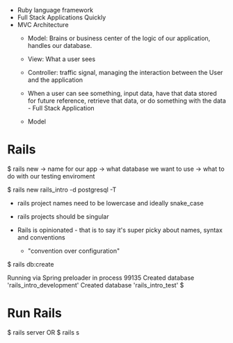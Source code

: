 - Ruby language framework
- Full Stack Applications Quickly
- MVC Architecture 
  - Model: Brains or business center of the logic of our application, handles our database.
  - View: What a user sees
  - Controller: traffic signal, managing the interaction between the User and the application 

  - When a user can see something, input data, have that data stored for future reference, retrieve that data, or do something with the data - Full Stack Application 

  - Model

# Rails
$ rails new
-> name for our app
-> what database we want to use
-> what to do with our testing enviroment

$ rails new rails_intro -d postgresql -T

- rails project names need to be lowercase and ideally snake_case
- rails projects should be singular

- Rails is opinionated - that is to say it's super picky about names, syntax and conventions
  - "convention over configuration"

$ rails db:create

Running via Spring preloader in process 99135
Created database 'rails_intro_development'
Created database 'rails_intro_test'
$ 



# Run Rails 
$ rails server 
OR
$ rails s

